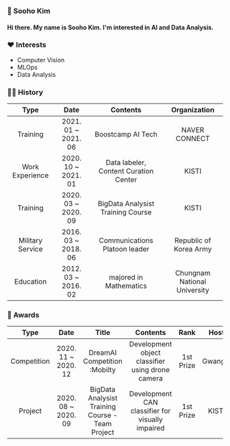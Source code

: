 ### 👋 Sooho Kim
#### Hi there. My name is Sooho Kim. I'm interested in AI and Data Analysis.


### ❤ Interests
* Computer Vision
* MLOps
* Data Analysis
<!--[![Sooho's GitHub stats](https://github-readme-stats.vercel.app/api?username=sooho-kim)](https://github.com/anuraghazra/github-readme-stats)

<div align=left>

[![Hits](https://hits.seeyoufarm.com/api/count/incr/badge.svg?url=https%3A%2F%2Fgithub.com%2Fsooho-kim&count_bg=%2379C83D&title_bg=%23555555&icon=&icon_color=%23E7E7E7&title=hits&edge_flat=false)](https://hits.seeyoufarm.com)

</div>
-->

### 🏃‍♂️ History

| Type | Date | Contents | Organization |
|:----:|:----:|:--------:|:------------:|
| Training | 2021. 01 ~ 2021. 06 | Boostcamp AI Tech | NAVER CONNECT |
| Work Experience | 2020. 10 ~ 2021. 01 | Data labeler, Content Curation Center | KISTI |
| Training | 2020. 03 ~ 2020. 09 | BigData Analysist Training Course | KISTI |
| Military Service | 2016. 03 ~ 2018. 06 | Communications Platoon leader | Republic of Korea Army |
| Education | 2012. 03 ~ 2016. 02 | majored in Mathematics | Chungnam National University |
  
<!--[![Gmail Badge](https://img.shields.io/badge/Gmail-d14836?style=flat-square&logo=Gmail&logoColor=white&link=mailto:sooho.kim.dev@gmail.com)](mailto:sooho.kim.dev@gmail.com)
-->
<!--
**Sooho-Kim/Sooho-Kim** is a ✨ _special_ ✨ repository because its `README.md` (this file) appears on your GitHub profile.
Here are some ideas to get you started:

- 🔭 I’m currently working on ...
- 🌱 I’m currently learning ...
- 👯 I’m looking to collaborate on ...
- 🤔 I’m looking for help with ...
- 💬 Ask me about ...
- 📫 How to reach me: ...
- 😄 Pronouns: ...
- ⚡ Fun fact: ...
-->
### 🎉 Awards

| Type | Date | Title | Contents | Rank | Host |
|:----:|:----:|:-----:|:--------:|:----:|:----:|
| Competition | 2020. 11 ~ 2020. 12 | DreamAI Competition :Mobilty | Development object classifier using drone camera | 1st Prize | Gwangju |
| Project | 2020. 08 ~ 2020. 09 | BigData Analysist Training Course - Team Project | Development CAN classifier for visually impaired | 1st Prize | KISTI |
